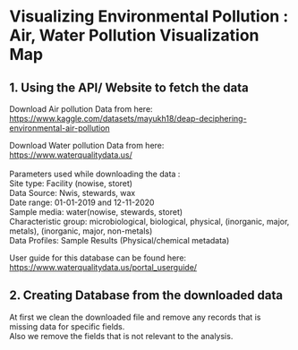 # Visualizing Environmental Pollution : Air, Water Pollution Visualization Map

## 1. Using the API/ Website to fetch the data
Download Air pollution Data from here: <br> 
https://www.kaggle.com/datasets/mayukh18/deap-deciphering-environmental-air-pollution <br> 

Download Water pollution Data from here: <br> 
https://www.waterqualitydata.us/ <br> 
<br>
Parameters used while downloading the data : <br> 
Site type: Facility (nowise, storet)<br>
Data Source: Nwis, stewards, wax<br>
Date range: 01-01-2019 and 12-11-2020<br>
Sample media: water(nowise, stewards, storet)<br>
Characteristic group: microbiological, biological, physical, (inorganic, major, metals), (inorganic, major, non-metals)<br>
Data Profiles: Sample Results (Physical/chemical metadata)<br> 

User guide for this database can be found here: <br>
https://www.waterqualitydata.us/portal_userguide/

## 2. Creating Database from the downloaded data
At first we clean the downloaded file and remove any records that is missing data for specific fields. <br>
Also we remove the fields that is not relevant to the analysis. <br>

